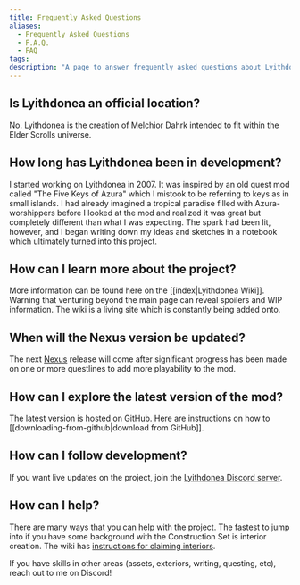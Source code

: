 ```yaml
---
title: Frequently Asked Questions
aliases:
  - Frequently Asked Questions
  - F.A.Q.
  - FAQ
tags: 
description: "A page to answer frequently asked questions about Lyithdonea: The Azurian Isles."
---
```

## Is Lyithdonea an official location?
No. Lyithdonea is the creation of Melchior Dahrk intended to fit within the Elder Scrolls universe.
## How long has Lyithdonea been in development?
I started working on Lyithdonea in 2007. It was inspired by an old quest mod called "The Five Keys of Azura" which I mistook to be referring to keys as in small islands. I had already imagined a tropical paradise filled with Azura-worshippers before I looked at the mod and realized it was great but completely different than what I was expecting. The spark had been lit, however, and I began writing down my ideas and sketches in a notebook which ultimately turned into this project.
## How can I learn more about the project?
More information can be found here on the [[index|Lyithdonea Wiki]]. Warning that venturing beyond the main page can reveal spoilers and WIP information. The wiki is a living site which is constantly being added onto.
## When will the Nexus version be updated?
The next [Nexus](https://www.nexusmods.com/morrowind/mods/43749) release will come after significant progress has been made on one or more questlines to add more playability to the mod.
## How can I explore the latest version of the mod?
The latest version is hosted on GitHub. Here are instructions on how to [[downloading-from-github|download from GitHub]].
## How can I follow development?
If you want live updates on the project, join the [Lyithdonea Discord server](<https://discord.gg/w9xE9qxaPX>).
## How can I help?
There are many ways that you can help with the project. The fastest to jump into if you have some background with the Construction Set is interior creation. The wiki has [instructions for claiming interiors](<https://www.lyithdonea.wiki/resources/contributing/interior-claims>).

If you have skills in other areas (assets, exteriors, writing, questing, etc), reach out to me on Discord!